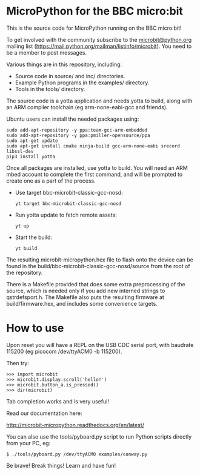 MicroPython for the BBC micro:bit
=================================

This is the source code for MicroPython running on the BBC micro:bit!

To get involved with the community subscribe to the microbit@python.org
mailing list (https://mail.python.org/mailman/listinfo/microbit). You need to
be a member to post messages.

Various things are in this repository, including:
- Source code in source/ and inc/ directories.
- Example Python programs in the examples/ directory.
- Tools in the tools/ directory.

The source code is a yotta application and needs yotta to build, along
with an ARM compiler toolchain (eg arm-none-eabi-gcc and friends).

Ubuntu users can install the needed packages using:
```
sudo add-apt-repository -y ppa:team-gcc-arm-embedded
sudo add-apt-repository -y ppa:pmiller-opensource/ppa
sudo apt-get update
sudo apt-get install cmake ninja-build gcc-arm-none-eabi srecord libssl-dev
pip3 install yotta
```

Once all packages are installed, use yotta to build.  You will need an ARM
mbed account to complete the first command, and will be prompted to create one
as a part of the process.

- Use target bbc-microbit-classic-gcc-nosd:

  ```
  yt target bbc-microbit-classic-gcc-nosd
  ```

- Run yotta update to fetch remote assets:

  ```
  yt up
  ```

- Start the build:

  ```
  yt build
  ```

The resulting microbit-micropython.hex file to flash onto the device can be
found in the build/bbc-microbit-classic-gcc-nosd/source from the root of the
repository.

There is a Makefile provided that does some extra preprocessing of the source,
which is needed only if you add new interned strings to qstrdefsport.h.  The
Makefile also puts the resulting firmware at build/firmware.hex, and includes
some convenience targets.

How to use
==========

Upon reset you will have a REPL on the USB CDC serial port, with baudrate
115200 (eg picocom /dev/ttyACM0 -b 115200).

Then try:

    >>> import microbit
    >>> microbit.display.scroll('hello!')
    >>> microbit.button_a.is_pressed()
    >>> dir(microbit)

Tab completion works and is very useful!

Read our documentation here:

http://microbit-micropython.readthedocs.org/en/latest/

You can also use the tools/pyboard.py script to run Python scripts directly
from your PC, eg:

    $ ./tools/pyboard.py /dev/ttyACM0 examples/conway.py

Be brave! Break things! Learn and have fun!
